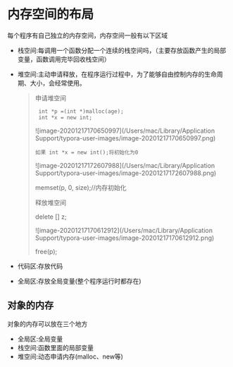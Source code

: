 # 内存空间的布局

每个程序有自己独立的内存空间，内存空间一般有以下区域

- 栈空间:每调用一个函数分配一个连续的栈空间吗，（主要存放函数产生的局部变量，函数调用完毕回收栈空间）

- 堆空间:主动申请释放，在程序运行过程中，为了能够自由控制内存的生命周期、大小，会经常使用。

  >  
  >
  > 申请堆空间
  >
  > ```
  >  int *p =(int *)malloc(age);
  >  int *x = new int;
  > ```
  >
  > ![image-20201217170650997](/Users/mac/Library/Application Support/typora-user-images/image-20201217170650997.png)
  >
  > ```
  > 如果 int *x = new int();将初始化为0
  > ```
  >
  > ![image-20201217172607988](/Users/mac/Library/Application Support/typora-user-images/image-20201217172607988.png)
  >
  > memset(p, 0, size);//内存初始化
  >
  > 释放堆空间
  >
  > delete [] z;
  >
  > ![image-20201217170612912](/Users/mac/Library/Application Support/typora-user-images/image-20201217170612912.png)
  >
  >   free(p);

  

- 代码区:存放代码

- 全局区:存放全局变量(整个程序运行时都存在)

## 对象的内存

对象的内存可以放在三个地方

- 全局区:全局变量
- 栈空间:函数里面的局部变量
- 堆空间:动态申请内存(malloc、new等)



